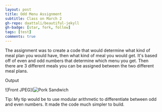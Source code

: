 ```yaml
---
layout: post
title: Odd Menu Assignment
subtitle: Class on March 2
gh-repo: daattali/beautiful-jekyll
gh-badge: [star, fork, follow]
tags: [test]
comments: true
---
```


The assignment was to create a code that would determine what kind of meal plan you would have, then what kind of meal you would get. It's based off of even and odd numbers
that determine which menu you get. Then there are 3 different meals you can be assigned between the two different meal plans.





Output

![Front JPEG](![Pork Sandwich](https://user-images.githubusercontent.com/124645204/222225301-07d98254-1d86-4366-b1e4-937739aaebc7.jpg)


Tip: My tip would be to use modular arithmetic to differentiate between odd and even numbers. It made the code much simpler to build. 





